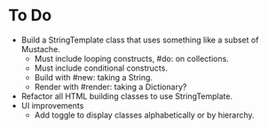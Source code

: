 # To Do

- Build a StringTemplate class that uses something like a subset of Mustache.
  - Must include looping constructs, #do: on collections.
  - Must include conditional constructs.
  - Build with #new: taking a String.
  - Render with #render: taking a Dictionary?
- Refactor all HTML building classes to use StringTemplate.
- UI improvements
  - Add toggle to display classes alphabetically or by hierarchy.
  